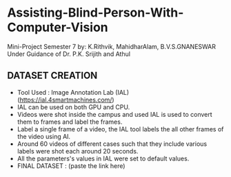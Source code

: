 # Assisting-Blind-Person-With-Computer-Vision
Mini-Project Semester 7 by: K.Rithvik, MahidharAlam, B.V.S.GNANESWAR Under Guidance of Dr. P.K. Srijith and Athul



## DATASET CREATION
- Tool Used : Image Annotation Lab (IAL) (https://ial.4smartmachines.com/)
- IAL can be used on both GPU and CPU.
- Videos were shot inside the campus and used IAL is used to convert them to frames and label the frames.
- Label a single frame of a video, the IAL tool labels the all other frames of the video using AI.
- Around 60 videos of different cases such that they include various labels were shot each around 20 seconds.
- All the parameters's values in IAL were set to default values.
- FINAL DATASET : (paste the link here)
